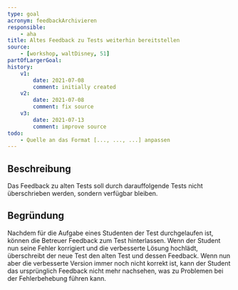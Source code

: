 ```yaml
---
type: goal
acronym: feedbackArchivieren
responsible:
    - aha
title: Altes Feedback zu Tests weiterhin bereitstellen
source:
    - [workshop, waltDisney, 51]
partOfLargerGoal: 
history:
    v1:
        date: 2021-07-08
        comment: initially created
    v2:
        date: 2021-07-08
        comment: fix source
    v3:
        date: 2021-07-13
        comment: improve source
todo: 
    - Quelle an das Format [..., ..., ...] anpassen 
---
```


## Beschreibung

Das Feedback zu alten Tests soll durch darauffolgende Tests nicht überschrieben werden, sondern verfügbar bleiben.

## Begründung
Nachdem für die Aufgabe eines Studenten der Test durchgelaufen ist, können die Betreuer Feedback zum Test hinterlassen. Wenn der Student nun seine Fehler korrigiert und die verbesserte Lösung hochlädt, überschreibt der neue Test den alten Test und dessen Feedback. Wenn nun aber die verbesserte Version immer noch nicht korrekt ist, kann der Student das ursprünglich Feedback nicht mehr nachsehen, was zu Problemen bei der Fehlerbehebung führen kann.
